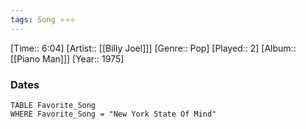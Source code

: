 ```yaml
---
tags: Song ⭐⭐⭐ 
---
```

[Time:: 6:04]
[Artist:: [[Billy Joel]]]
[Genre:: Pop]
[Played:: 2]
[Album:: [[Piano Man]]]
[Year:: 1975]
### Dates
````dataview
TABLE Favorite_Song
WHERE Favorite_Song = "New York State Of Mind"
````